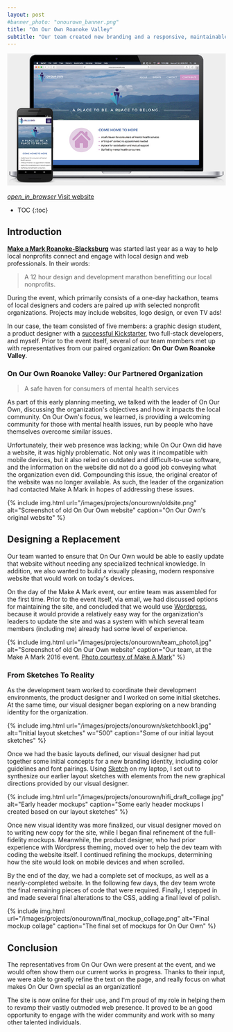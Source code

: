 ```yaml
---
layout: post
#banner_photo: "onourown_banner.png"
title: "On Our Own Roanoke Valley"
subtitle: "Our team created new branding and a responsive, maintainable website for a local nonprofit organization."
---
```


![Image showing On Our Own website running on a phone and a laptop](/images/projects/onourown/responsive.jpg)

<!-- • Intro
	• What the project is
	• Who the team members are
	• Your role and contribution on the team -->

<div class="buttons">
  <a href="http://onourownroanoke.org" class="glass_effect">
    <i class="material-icons">open_in_browser</i>
    Visit website
  </a>
</div>

* TOC
{:toc}

## Introduction

**[Make a Mark Roanoke-Blacksburg](http://makeamarkrb.org/2016/)** was started last year as a way to help local nonprofits connect and engage with local design and web professionals. In their words:

> A 12 hour design and development marathon benefitting our local nonprofits.

During the event, which primarily consists of a one-day hackathon, teams of local designers and coders are paired up with selected nonprofit organizations. Projects may include websites, logo design, or even TV ads!

<!-- • Situation (note: I'm sort of combining the situation and intro bits here, since they tie together)
	• How/why the problem exists
	• Why the problem matters -->

In our case, the team consisted of five members: a graphic design student, a product designer with a [successful Kickstarter](https://www.kickstarter.com/projects/vasplanter/vas-modular-vertical-planter/description), two full-stack developers, and myself.
Prior to the event itself, several of our team members met up with representatives from our paired organization: **On Our Own Roanoke Valley**.

### On Our Own Roanoke Valley: Our Partnered Organization

> A safe haven for consumers of mental health services

As part of this early planning meeting, we talked with the leader of On Our Own, discussing the organization's objectives and how it impacts the local community. On Our Own's focus, we learned, is providing a welcoming community for those with mental health issues, run by people who have themselves overcome similar issues.

Unfortunately, their web presence was lacking; while On Our Own did have a website, it was highly problematic. Not only was it incompatible with mobile devices, but it also relied on outdated and difficult-to-use software, and the information on the website did not do a good job conveying what the organization even did. Compounding this issue, the original creator of the website was no longer available. As such, the leader of the organization had contacted Make A Mark in hopes of addressing these issues.

{% include img.html
  url="/images/projects/onourown/oldsite.png"
  alt="Screenshot of old On Our Own website"
  caption="On Our Own's original website"
%}

## Designing a Replacement

Our team wanted to ensure that On Our Own would be able to easily update that website without needing any specialized technical knowledge. In addition, we also wanted to build a visually pleasing, modern responsive website that would work on today's devices.

On the day of the Make A Mark event, our entire team was assembled for the first time. Prior to the event itself, via email, we had discussed options for maintaining the site, and concluded that we would use [Wordpress](https://wordpress.org/), because it would provide a relatively easy way for the organization's leaders to update the site and was a system with which several team members (including me) already had some level of experience.

{% include img.html
  url="/images/projects/onourown/team_photo1.jpg"
  alt="Screenshot of old On Our Own website"
  caption="Our team, at the Make A Mark 2016 event. <a href='https://www.facebook.com/MakeaMarkRB/photos'>Photo courtesy of Make A Mark</a>"
%}

### From Sketches To Reality

As the development team worked to coordinate their development environments, the product designer and I worked on some initial sketches. At the same time, our visual designer began exploring on a new branding identity for the organization.

{% include img.html
  url="/images/projects/onourown/sketchbook1.jpg"
  alt="Initial layout sketches" w="500"
  caption="Some of our initial layout sketches"
%}

Once we had the basic layouts defined, our visual designer had put together some initial concepts for a new branding identity, including color guidelines and font pairings. Using [Sketch](https://www.sketchapp.com/) on my laptop, I set out to synthesize our earlier layout sketches with elements from the new graphical directions provided by our visual designer.

{% include img.html
  url="/images/projects/onourown/hifi_draft_collage.jpg"
  alt="Early header mockups"
  caption="Some early header mockups I created based on our layout sketches"
%}

Once new visual identity was more finalized, our visual designer moved on to writing new copy for the site, while
I began final refinement of the full-fidelity mockups. Meanwhile, the product designer, who had prior experience
with Wordpress theming, moved over to help the dev team with coding the website itself. I continued refining the
mockups, determining how the site would look on mobile devices and when scrolled.

By the end of the day, we had a complete set of mockups, as well as a nearly-completed website.
In the following few days, the dev team wrote the final remaining pieces of code that were required.
Finally, I stepped in and made several final alterations to the CSS, adding a final level of polish.

{% include img.html
  url="/images/projects/onourown/final_mockup_collage.png"
  alt="Final mockup collage"
  caption="The final set of mockups for On Our Own"
%}

<!--
• Results
	• Stats, analytics
	• User testing feedback
	• Survey scores
	• What you learned from the project -->


## Conclusion

The representatives from On Our Own were present at the event, and we would often show them
our current works in progress. Thanks to their input, we were able to greatly refine the text
on the page, and really focus on what makes On Our Own special as an organization!

The site is now online for their use, and I'm proud of my role in helping them to
revamp their vastly outmoded web presence. It proved to be an
good opportunity to engage with the wider community and work with so many
other talented individuals.
